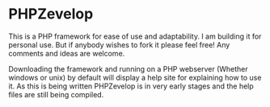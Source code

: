 # PHPZevelop

This is a PHP framework for ease of use and adaptability. I am building it for personal use.
But if anybody wishes to fork it please feel free! Any comments and ideas are welcome.

Downloading the framework and running on a PHP webserver (Whether windows or unix) by default will display a help
site for explaining how to use it. As this is being written PHPZevelop is in very early stages and the help files
are still being compiled.
